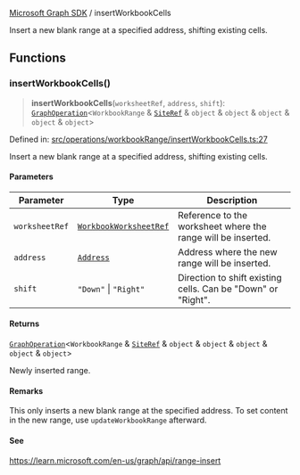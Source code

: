 [Microsoft Graph SDK](README.md) / insertWorkbookCells

Insert a new blank range at a specified address, shifting existing cells.

## Functions

### insertWorkbookCells()

> **insertWorkbookCells**(`worksheetRef`, `address`, `shift`): [`GraphOperation`](GraphOperation.md#graphoperation)\<`WorkbookRange` & [`SiteRef`](SiteRef.md#siteref) & `object` & `object` & `object` & `object` & `object`\>

Defined in: [src/operations/workbookRange/insertWorkbookCells.ts:27](https://github.com/Future-Secure-AI/microsoft-graph/blob/main/src/operations/workbookRange/insertWorkbookCells.ts#L27)

Insert a new blank range at a specified address, shifting existing cells.

#### Parameters

| Parameter | Type | Description |
| ------ | ------ | ------ |
| `worksheetRef` | [`WorkbookWorksheetRef`](WorkbookWorksheetRef.md#workbookworksheetref) | Reference to the worksheet where the range will be inserted. |
| `address` | [`Address`](Address.md#address) | Address where the new range will be inserted. |
| `shift` | `"Down"` \| `"Right"` | Direction to shift existing cells. Can be "Down" or "Right". |

#### Returns

[`GraphOperation`](GraphOperation.md#graphoperation)\<`WorkbookRange` & [`SiteRef`](SiteRef.md#siteref) & `object` & `object` & `object` & `object` & `object`\>

Newly inserted range.

#### Remarks

This only inserts a new blank range at the specified address. To set content in the new range, use `updateWorkbookRange` afterward.

#### See

https://learn.microsoft.com/en-us/graph/api/range-insert

